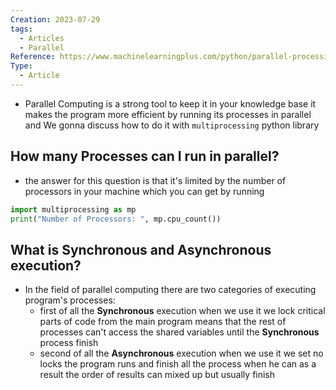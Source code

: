 ```yaml
---
Creation: 2023-07-29
tags:
  - Articles
  - Parallel
Reference: https://www.machinelearningplus.com/python/parallel-processing-python/
Type:
  - Article
---
```


- Parallel Computing is a strong tool to keep it in your knowledge base it makes the program more efficient by running its processes in parallel and We gonna discuss how to do it with `multiprocessing` python library
## How many Processes can I run in parallel?
- the answer for this question is that it's limited by the number of processors in your machine which you can get by running
```python
import multiprocessing as mp
print("Number of Processors: ", mp.cpu_count())
```
## What is Synchronous and Asynchronous execution?
- In the field of parallel computing there are two categories of executing program's processes:
	- first of all the __Synchronous__ execution when we use it we lock critical parts of code from the main program means that the rest of processes can't access the shared variables until the __Synchronous__ process finish
	- second of all the __Asynchronous__ execution when we use it we set no locks the program runs and finish all the process when he can as a result the order of results can mixed up but usually finish
